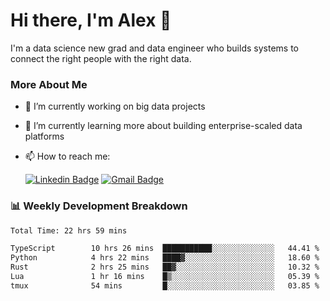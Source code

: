 # Hi there, I'm Alex  👋

I'm a data science new grad and data engineer who builds systems to connect the right people with the right data. 

### More About Me

- 🔭 I’m currently working on big data projects
- 🌱 I’m currently learning more about building enterprise-scaled data platforms
- 📫 How to reach me:

  [![Linkedin Badge](https://img.shields.io/badge/LinkedIn-0077B5?style=for-the-badge&logo=linkedin&logoColor=white)](https://www.linkedin.com/in/alex-chen-112523chen/) [![Gmail Badge](https://img.shields.io/badge/Gmail-D14836?style=for-the-badge&logo=gmail&logoColor=white)](mailto:itsalexchen@gmail.com)




### 📊 Weekly Development Breakdown
<!--START_SECTION:waka-->

```txt
Total Time: 22 hrs 59 mins

TypeScript        10 hrs 26 mins  ███████████░░░░░░░░░░░░░░   44.41 %
Python            4 hrs 22 mins   ████▓░░░░░░░░░░░░░░░░░░░░   18.60 %
Rust              2 hrs 25 mins   ██▓░░░░░░░░░░░░░░░░░░░░░░   10.32 %
Lua               1 hr 16 mins    █▒░░░░░░░░░░░░░░░░░░░░░░░   05.39 %
tmux              54 mins         █░░░░░░░░░░░░░░░░░░░░░░░░   03.85 %
```

<!--END_SECTION:waka-->
